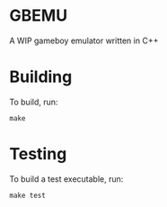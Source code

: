 # GBEMU
A WIP gameboy emulator written in C++

# Building

To build, run:

    make

# Testing

To build a test executable, run:

    make test
